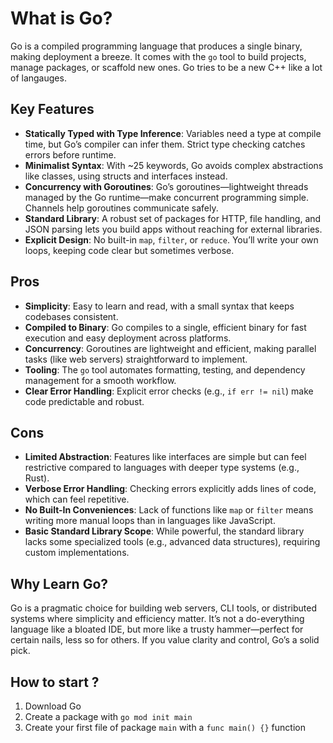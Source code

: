 # What is Go?

Go is a compiled programming language that produces a single binary, making deployment a breeze. It comes with the `go` tool to build projects, manage packages, or scaffold new ones. Go tries to be a new C++ like a lot of langauges.

## Key Features
- **Statically Typed with Type Inference**: Variables need a type at compile time, but Go’s compiler can infer them. Strict type checking catches errors before runtime.
- **Minimalist Syntax**: With ~25 keywords, Go avoids complex abstractions like classes, using structs and interfaces instead.
- **Concurrency with Goroutines**: Go’s goroutines—lightweight threads managed by the Go runtime—make concurrent programming simple. Channels help goroutines communicate safely.
- **Standard Library**: A robust set of packages for HTTP, file handling, and JSON parsing lets you build apps without reaching for external libraries.
- **Explicit Design**: No built-in `map`, `filter`, or `reduce`. You’ll write your own loops, keeping code clear but sometimes verbose.

## Pros
- **Simplicity**: Easy to learn and read, with a small syntax that keeps codebases consistent.
- **Compiled to Binary**: Go compiles to a single, efficient binary for fast execution and easy deployment across platforms.
- **Concurrency**: Goroutines are lightweight and efficient, making parallel tasks (like web servers) straightforward to implement.
- **Tooling**: The `go` tool automates formatting, testing, and dependency management for a smooth workflow.
- **Clear Error Handling**: Explicit error checks (e.g., `if err != nil`) make code predictable and robust.

## Cons
- **Limited Abstraction**: Features like interfaces are simple but can feel restrictive compared to languages with deeper type systems (e.g., Rust).
- **Verbose Error Handling**: Checking errors explicitly adds lines of code, which can feel repetitive.
- **No Built-In Conveniences**: Lack of functions like `map` or `filter` means writing more manual loops than in languages like JavaScript.
- **Basic Standard Library Scope**: While powerful, the standard library lacks some specialized tools (e.g., advanced data structures), requiring custom implementations.

## Why Learn Go?
Go is a pragmatic choice for building web servers, CLI tools, or distributed systems where simplicity and efficiency matter. It’s not a do-everything language like a bloated IDE, but more like a trusty hammer—perfect for certain nails, less so for others. If you value clarity and control, Go’s a solid pick.

## How to start ?

1. Download Go
2. Create a package with `go mod init main`
3. Create your first file of package `main` with a `func main() {}` function
